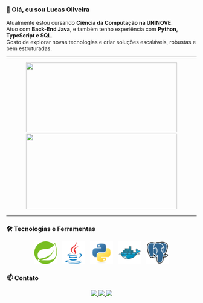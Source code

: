 ### 👋 Olá, eu sou Lucas Oliveira

Atualmente estou cursando **Ciência da Computação na UNINOVE**.  
Atuo com **Back-End Java**, e também tenho experiência com **Python, TypeScript e SQL**.  
Gosto de explorar novas tecnologias e criar soluções escaláveis, robustas e bem estruturadas.

---

<p align="center">
  <img src="https://github-readme-stats.vercel.app/api/top-langs/?username=anuraghazra&layout=compact" width="400" height="185"/>
  <img src="https://github-readme-stats.vercel.app/api?username=lucasoliveira04&show_icons=true&theme=white" width="400" height="200"/>
</p>

---

### 🛠️ Tecnologias e Ferramentas

<p align="center">
  <img src="image-1.png" width="60" style="margin: 0 5px"/> 
  <img src="image-2.png" width="60" style="margin: 0 5px"/>
  <img src="image-5.png" width="60" style="margin: 0 5px"/>
  <img src="image-3.png" width="60" style="margin: 0 5px"/>
  <img src="image-4.png" width="60" style="margin: 0 5px"/>
</p>

### 📫 Contato

<p align="center">
  <a href="https://linkedin.com/in/lucas-oliveira-campos" target="_blank">
    <img src="https://img.shields.io/badge/LinkedIn-0A66C2?style=for-the-badge&logo=linkedin&logoColor=white"/>
  </a>
  <a href="https://github.com/lucasoliveira04" target="_blank">
    <img src="https://img.shields.io/badge/GitHub-181717?style=for-the-badge&logo=github&logoColor=white"/>
  </a>
  <a href="mailto:lucasolisocialmedia@gmail.com">
    <img src="https://img.shields.io/badge/Gmail-EA4335?style=for-the-badge&logo=gmail&logoColor=white"/>
  </a>
</p>
